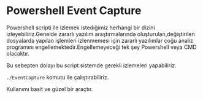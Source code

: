 
# Powershell Event Capture

Powershell scripti ile izlemek istediğimiz herhangi bir dizini izleyebiliriz.Genelde zararlı yazılım araştırmalarında oluşturulan,değiştirilen dosyalarda yapılan işlemleri izlenmemesi için zararlı yazılımlar çoğu analiz programını engellemektedir.Engellemeyeceği tek şey Powershell veya CMD olacaktır.

Bu sebepten dolayı bu script sistemde gerekli izlemeleri yapabiliriz.

`./EventCapture` komutu ile çalıştırabiliriz.

Kullanımı basit ve güzel bir araçtır.

